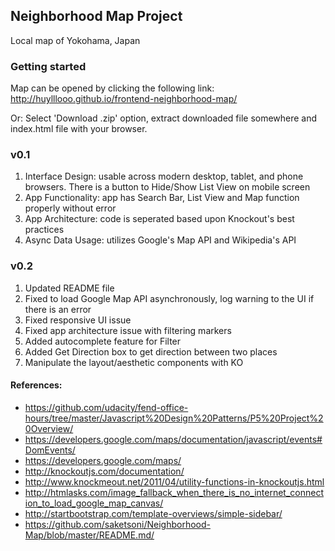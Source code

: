 ## Neighborhood Map Project

Local map of Yokohama, Japan

### Getting started
Map can be opened by clicking the following link:
http://huylllooo.github.io/frontend-neighborhood-map/

Or:
Select 'Download .zip' option, extract downloaded file somewhere and index.html file with your browser.

### v0.1

1. Interface Design: usable across modern desktop, tablet, and phone browsers. There is a button to Hide/Show List View on mobile screen
1. App Functionality: app has Search Bar, List View and Map function properly without error
1. App Architecture: code is seperated based upon Knockout's best practices
1. Async Data Usage: utilizes Google's Map API and Wikipedia's API

### v0.2

1. Updated README file
1. Fixed to load Google Map API asynchronously, log warning to the UI if there is an error
1. Fixed responsive UI issue
1. Fixed app architecture issue with filtering markers
1. Added autocomplete feature for Filter
1. Added Get Direction box to get direction between two places
1. Manipulate the layout/aesthetic components with KO

#### References:
* https://github.com/udacity/fend-office-hours/tree/master/Javascript%20Design%20Patterns/P5%20Project%20Overview/
* https://developers.google.com/maps/documentation/javascript/events#DomEvents/
* https://developers.google.com/maps/
* http://knockoutjs.com/documentation/
* http://www.knockmeout.net/2011/04/utility-functions-in-knockoutjs.html
* http://htmlasks.com/image_fallback_when_there_is_no_internet_connection_to_load_google_map_canvas/
* http://startbootstrap.com/template-overviews/simple-sidebar/
* https://github.com/saketsoni/Neighborhood-Map/blob/master/README.md/
